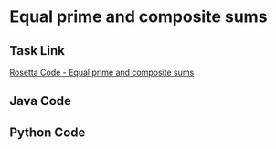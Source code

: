 # Equal prime and composite sums

## Task Link
[Rosetta Code - Equal prime and composite sums](https://rosettacode.org/wiki/Equal_prime_and_composite_sums)

## Java Code
## Python Code
